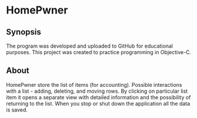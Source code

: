 # HomePwner
## Synopsis

The program was developed and uploaded to GitHub for educational purposes. This project was created to practice programming in Objective-C.

## About

HomePwner store the list of items (for accounting). Possible interactions with a list - adding, deleting, and moving rows. By clicking on particular list item it opens a separate view with detailed information and the possibility of returning to the list. When you stop or shut down the application all the data is saved.